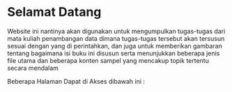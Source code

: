 # Selamat Datang 

Website ini nantinya akan digunakan untuk mengumpulkan tugas-tugas dari mata kuliah penambangan data dimana tugas-tugas
tersebut akan tersusun sesuai dengan yang di perintahkan, dan juga untuk memberikan gambaran tentang bagaimana isi buku ini disusun serta menunjukkan beberapa jenis file utama dan  beberapa konten sampel yang mencakup topik tertentu secara mendalam

Beberapa Halaman Dapat di Akses dibawah ini :

```{tableofcontents}
```
